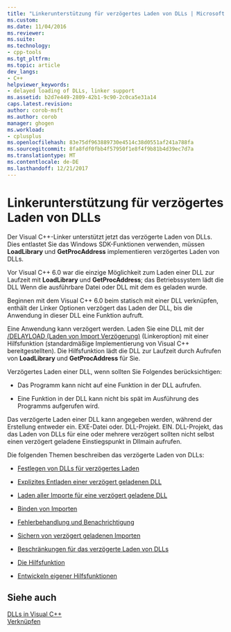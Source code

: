 ```yaml
---
title: "Linkerunterstützung für verzögertes Laden von DLLs | Microsoft Docs"
ms.custom: 
ms.date: 11/04/2016
ms.reviewer: 
ms.suite: 
ms.technology:
- cpp-tools
ms.tgt_pltfrm: 
ms.topic: article
dev_langs:
- C++
helpviewer_keywords:
- delayed loading of DLLs, linker support
ms.assetid: b2d7e449-2809-42b1-9c90-2c0ca5e31a14
caps.latest.revision: 
author: corob-msft
ms.author: corob
manager: ghogen
ms.workload:
- cplusplus
ms.openlocfilehash: 83e75df963889730e4514c38d0551af241a788fa
ms.sourcegitcommit: 8fa8fdf0fbb4f57950f1e8f4f9b81b4d39ec7d7a
ms.translationtype: MT
ms.contentlocale: de-DE
ms.lasthandoff: 12/21/2017
---
```

# <a name="linker-support-for-delay-loaded-dlls"></a>Linkerunterstützung für verzögertes Laden von DLLs
Der Visual C++-Linker unterstützt jetzt das verzögerte Laden von DLLs. Dies entlastet Sie das Windows SDK-Funktionen verwenden, müssen **LoadLibrary** und **GetProcAddress** implementieren verzögertes Laden von DLLs.  
  
 Vor Visual C++ 6.0 war die einzige Möglichkeit zum Laden einer DLL zur Laufzeit mit **LoadLibrary** und **GetProcAddress**; das Betriebssystem lädt die DLL Wenn die ausführbare Datei oder DLL mit dem es geladen wurde.  
  
 Beginnen mit dem Visual C++ 6.0 beim statisch mit einer DLL verknüpfen, enthält der Linker Optionen verzögert das Laden der DLL, bis die Anwendung in dieser DLL eine Funktion aufruft.  
  
 Eine Anwendung kann verzögert werden. Laden Sie eine DLL mit der [/DELAYLOAD (Laden von Import Verzögerung)](../../build/reference/delayload-delay-load-import.md) (Linkeroption) mit einer Hilfsfunktion (standardmäßige Implementierung von Visual C++ bereitgestellten). Die Hilfsfunktion lädt die DLL zur Laufzeit durch Aufrufen von **LoadLibrary** und **GetProcAddress** für Sie.  
  
 Verzögertes Laden einer DLL, wenn sollten Sie Folgendes berücksichtigen:  
  
-   Das Programm kann nicht auf eine Funktion in der DLL aufrufen.  
  
-   Eine Funktion in der DLL kann nicht bis spät im Ausführung des Programms aufgerufen wird.  
  
 Das verzögerte Laden einer DLL kann angegeben werden, während der Erstellung entweder ein. EXE-Datei oder. DLL-Projekt. EIN. DLL-Projekt, das das Laden von DLLs für eine oder mehrere verzögert sollten nicht selbst einen verzögert geladene Einstiegspunkt in Dllmain aufrufen.  
  
 Die folgenden Themen beschreiben das verzögerte Laden von DLLs:  
  
-   [Festlegen von DLLs für verzögertes Laden](../../build/reference/specifying-dlls-to-delay-load.md)  
  
-   [Explizites Entladen einer verzögert geladenen DLL](../../build/reference/explicitly-unloading-a-delay-loaded-dll.md)  
  
-   [Laden aller Importe für eine verzögert geladene DLL](../../build/reference/loading-all-imports-for-a-delay-loaded-dll.md)  
  
-   [Binden von Importen](../../build/reference/binding-imports.md)  
  
-   [Fehlerbehandlung und Benachrichtigung](../../build/reference/error-handling-and-notification.md)  
  
-   [Sichern von verzögert geladenen Importen](../../build/reference/dumping-delay-loaded-imports.md)  
  
-   [Beschränkungen für das verzögerte Laden von DLLs](../../build/reference/constraints-of-delay-loading-dlls.md)  
  
-   [Die Hilfsfunktion](understanding-the-helper-function.md)  
  
-   [Entwickeln eigener Hilfsfunktionen](../../build/reference/developing-your-own-helper-function.md)  
  
## <a name="see-also"></a>Siehe auch  
 [DLLs in Visual C++](../../build/dlls-in-visual-cpp.md)   
 [Verknüpfen](../../build/reference/linking.md)